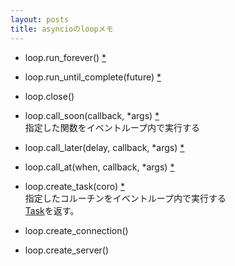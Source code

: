 ```yaml
---
layout: posts
title: asyncioのloopメモ 
---
```


* loop.run_forever() [\*](https://docs.python.org/3.5/library/asyncio-eventloop.html#asyncio.AbstractEventLoop.run_forever)  

* loop.run_until_complete(future) [\*](https://docs.python.org/3.5/library/asyncio-eventloop.html#asyncio.AbstractEventLoop.run_until_complete)  

* loop.close()  

* loop.call_soon(callback, *args) [\*](https://docs.python.org/3.5/library/asyncio-eventloop.html#asyncio.AbstractEventLoop.call_soon)  
指定した関数をイベントループ内で実行する  

* loop.call_later(delay, callback, *args) [\*](https://docs.python.org/3.5/library/asyncio-eventloop.html#asyncio.AbstractEventLoop.call_later)  

* loop.call_at(when, callback, *args) [\*](https://docs.python.org/3.5/library/asyncio-eventloop.html#asyncio.AbstractEventLoop.call_at)  

* loop.create_task(coro) [\*](https://docs.python.org/3.5/library/asyncio-eventloop.html#asyncio.AbstractEventLoop.create_task)  
指定したコルーチンをイベントループ内で実行する  
[Task](https://docs.python.org/3.5/library/asyncio-task.html#task)を返す。  

* loop.create_connection()  

* loop.create_server()  
